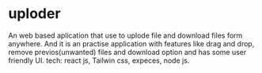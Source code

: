 # uploder


An web based aplication that use to uplode file and download files form anywhere.
And it is an practise application with features like drag and drop, remove previos(unwanted) files and download option and has some user friendly UI.
tech: react js, Tailwin css, expeces, node js.
